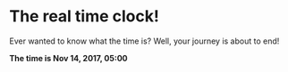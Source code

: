 # The real time clock!

Ever wanted to know what the time is? Well, your journey is about to end!

**The time is Nov 14, 2017, 05:00**